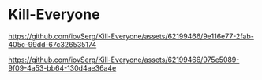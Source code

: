 # Kill-Everyone


https://github.com/iovSerg/Kill-Everyone/assets/62199466/9e116e77-2fab-405c-99dd-67c326535174



https://github.com/iovSerg/Kill-Everyone/assets/62199466/975e5089-9f09-4a53-bb64-130d4ae36a4e

